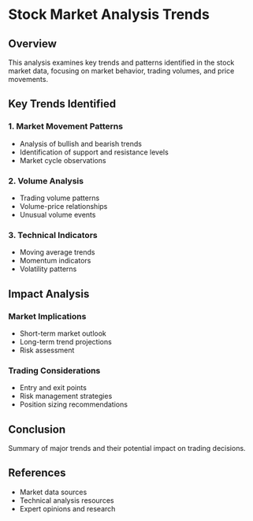 # Stock Market Analysis Trends

## Overview
This analysis examines key trends and patterns identified in the stock market data, focusing on market behavior, trading volumes, and price movements.

## Key Trends Identified

### 1. Market Movement Patterns
- Analysis of bullish and bearish trends
- Identification of support and resistance levels
- Market cycle observations

### 2. Volume Analysis
- Trading volume patterns
- Volume-price relationships
- Unusual volume events

### 3. Technical Indicators
- Moving average trends
- Momentum indicators
- Volatility patterns

## Impact Analysis

### Market Implications
- Short-term market outlook
- Long-term trend projections
- Risk assessment

### Trading Considerations
- Entry and exit points
- Risk management strategies
- Position sizing recommendations

## Conclusion
Summary of major trends and their potential impact on trading decisions.

## References
- Market data sources
- Technical analysis resources
- Expert opinions and research